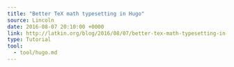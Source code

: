 ```yaml
---
title: "Better TeX math typesetting in Hugo"
source: Lincoln
date: 2016-08-07 20:10:00 +0000
link: http://latkin.org/blog/2016/08/07/better-tex-math-typesetting-in-hugo/
type: Tutorial
tool:
  - tool/hugo.md
---
```






